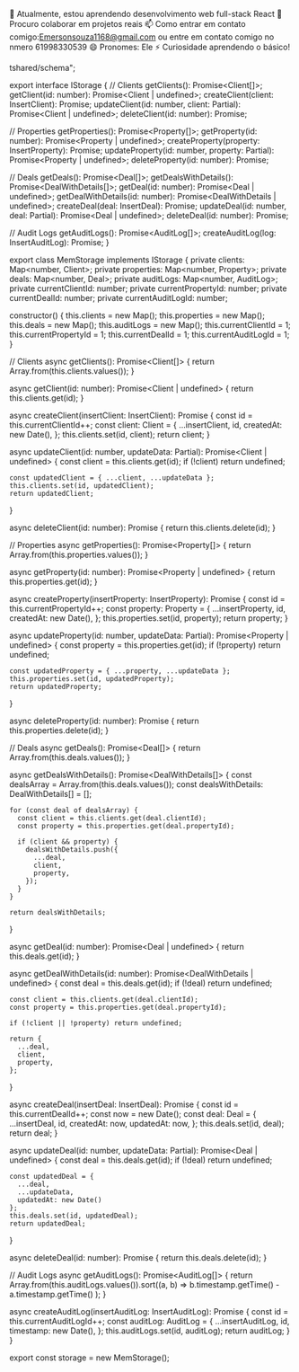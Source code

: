 🌱 Atualmente, estou aprendendo desenvolvimento web full-stack React
💞️ Procuro colaborar em projetos reais
📫 Como entrar em contato comigo:Emersonsouza1168@gmail.com ou entre em contato comigo no nmero 61998330539
😄 Pronomes: Ele
⚡ Curiosidade aprendendo o básico!

tshared/schema";

export interface IStorage {
  // Clients
  getClients(): Promise<Client[]>;
  getClient(id: number): Promise<Client | undefined>;
  createClient(client: InsertClient): Promise<Client>;
  updateClient(id: number, client: Partial<InsertClient>): Promise<Client | undefined>;
  deleteClient(id: number): Promise<boolean>;

  // Properties
  getProperties(): Promise<Property[]>;
  getProperty(id: number): Promise<Property | undefined>;
  createProperty(property: InsertProperty): Promise<Property>;
  updateProperty(id: number, property: Partial<InsertProperty>): Promise<Property | undefined>;
  deleteProperty(id: number): Promise<boolean>;

  // Deals
  getDeals(): Promise<Deal[]>;
  getDealsWithDetails(): Promise<DealWithDetails[]>;
  getDeal(id: number): Promise<Deal | undefined>;
  getDealWithDetails(id: number): Promise<DealWithDetails | undefined>;
  createDeal(deal: InsertDeal): Promise<Deal>;
  updateDeal(id: number, deal: Partial<InsertDeal>): Promise<Deal | undefined>;
  deleteDeal(id: number): Promise<boolean>;

  // Audit Logs
  getAuditLogs(): Promise<AuditLog[]>;
  createAuditLog(log: InsertAuditLog): Promise<AuditLog>;
}

export class MemStorage implements IStorage {
  private clients: Map<number, Client>;
  private properties: Map<number, Property>;
  private deals: Map<number, Deal>;
  private auditLogs: Map<number, AuditLog>;
  private currentClientId: number;
  private currentPropertyId: number;
  private currentDealId: number;
  private currentAuditLogId: number;

  constructor() {
    this.clients = new Map();
    this.properties = new Map();
    this.deals = new Map();
    this.auditLogs = new Map();
    this.currentClientId = 1;
    this.currentPropertyId = 1;
    this.currentDealId = 1;
    this.currentAuditLogId = 1;
  }

  // Clients
  async getClients(): Promise<Client[]> {
    return Array.from(this.clients.values());
  }

  async getClient(id: number): Promise<Client | undefined> {
    return this.clients.get(id);
  }

  async createClient(insertClient: InsertClient): Promise<Client> {
    const id = this.currentClientId++;
    const client: Client = {
      ...insertClient,
      id,
      createdAt: new Date(),
    };
    this.clients.set(id, client);
    return client;
  }

  async updateClient(id: number, updateData: Partial<InsertClient>): Promise<Client | undefined> {
    const client = this.clients.get(id);
    if (!client) return undefined;

    const updatedClient = { ...client, ...updateData };
    this.clients.set(id, updatedClient);
    return updatedClient;
  }

  async deleteClient(id: number): Promise<boolean> {
    return this.clients.delete(id);
  }

  // Properties
  async getProperties(): Promise<Property[]> {
    return Array.from(this.properties.values());
  }

  async getProperty(id: number): Promise<Property | undefined> {
    return this.properties.get(id);
  }

  async createProperty(insertProperty: InsertProperty): Promise<Property> {
    const id = this.currentPropertyId++;
    const property: Property = {
      ...insertProperty,
      id,
      createdAt: new Date(),
    };
    this.properties.set(id, property);
    return property;
  }

  async updateProperty(id: number, updateData: Partial<InsertProperty>): Promise<Property | undefined> {
    const property = this.properties.get(id);
    if (!property) return undefined;

    const updatedProperty = { ...property, ...updateData };
    this.properties.set(id, updatedProperty);
    return updatedProperty;
  }

  async deleteProperty(id: number): Promise<boolean> {
    return this.properties.delete(id);
  }

  // Deals
  async getDeals(): Promise<Deal[]> {
    return Array.from(this.deals.values());
  }

  async getDealsWithDetails(): Promise<DealWithDetails[]> {
    const dealsArray = Array.from(this.deals.values());
    const dealsWithDetails: DealWithDetails[] = [];

    for (const deal of dealsArray) {
      const client = this.clients.get(deal.clientId);
      const property = this.properties.get(deal.propertyId);
      
      if (client && property) {
        dealsWithDetails.push({
          ...deal,
          client,
          property,
        });
      }
    }

    return dealsWithDetails;
  }

  async getDeal(id: number): Promise<Deal | undefined> {
    return this.deals.get(id);
  }

  async getDealWithDetails(id: number): Promise<DealWithDetails | undefined> {
    const deal = this.deals.get(id);
    if (!deal) return undefined;

    const client = this.clients.get(deal.clientId);
    const property = this.properties.get(deal.propertyId);

    if (!client || !property) return undefined;

    return {
      ...deal,
      client,
      property,
    };
  }

  async createDeal(insertDeal: InsertDeal): Promise<Deal> {
    const id = this.currentDealId++;
    const now = new Date();
    const deal: Deal = {
      ...insertDeal,
      id,
      createdAt: now,
      updatedAt: now,
    };
    this.deals.set(id, deal);
    return deal;
  }

  async updateDeal(id: number, updateData: Partial<InsertDeal>): Promise<Deal | undefined> {
    const deal = this.deals.get(id);
    if (!deal) return undefined;

    const updatedDeal = { 
      ...deal, 
      ...updateData, 
      updatedAt: new Date() 
    };
    this.deals.set(id, updatedDeal);
    return updatedDeal;
  }

  async deleteDeal(id: number): Promise<boolean> {
    return this.deals.delete(id);
  }

  // Audit Logs
  async getAuditLogs(): Promise<AuditLog[]> {
    return Array.from(this.auditLogs.values()).sort((a, b) => 
      b.timestamp.getTime() - a.timestamp.getTime()
    );
  }

  async createAuditLog(insertAuditLog: InsertAuditLog): Promise<AuditLog> {
    const id = this.currentAuditLogId++;
    const auditLog: AuditLog = {
      ...insertAuditLog,
      id,
      timestamp: new Date(),
    };
    this.auditLogs.set(id, auditLog);
    return auditLog;
  }
}

export const storage = new MemStorage();
